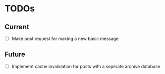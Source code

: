 TODOs
=====

Current
-------

- [ ] Make post request for making a new basic message

Future
------

- [ ] Implement cache invalidation for posts with a seperate archive database

